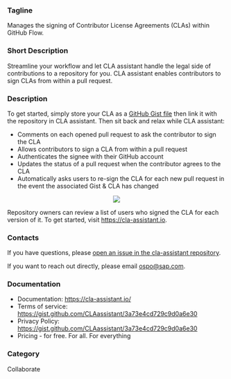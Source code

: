 <!--
SPDX-FileCopyrightText: 2022 SAP SE or an SAP affiliate company and CLA-assistant contributors

SPDX-License-Identifier: Apache-2.0
-->

### Tagline
Manages the signing of Contributor License Agreements (CLAs) within GitHub Flow.

### Short Description
Streamline your workflow and let CLA assistant handle the legal side of contributions to a repository for you. CLA assistant enables contributors to sign CLAs from within a pull request.

### Description
To get started, simply store your CLA as a [GitHub Gist file](https://gist.github.com/) then link it with the repository in CLA assistant. Then sit back and relax while CLA assistant:

- Comments on each opened pull request to ask the contributor to sign the CLA
- Allows contributors to sign a CLA from within a pull request
- Authenticates the signee with their GitHub account
- Updates the status of a pull request when the contributor agrees to the CLA
- Automatically asks users to re-sign the CLA for each new pull request in the event the associated Gist & CLA has changed

<p align="center">
<img src="https://raw.githubusercontent.com/cla-assistant/cla-assistant/main/src/client/assets/images/preview.gif" />
</p>

Repository owners can review a list of users who signed the CLA for each version of it. To get started, visit https://cla-assistant.io.

### Contacts
If you have questions, please [open an issue in the cla-assistant repository](https://github.com/cla-assistant/cla-assistant/issues/new).

If you want to reach out directly, please email [ospo@sap.com](mailto:ospo@sap.com).

### Documentation
- Documentation: https://cla-assistant.io/
- Terms of service: https://gist.github.com/CLAassistant/3a73e4cd729c9d0a6e30
- Privacy Policy: https://gist.github.com/CLAassistant/3a73e4cd729c9d0a6e30
- Pricing - for free. For all. For everything

### Category
Collaborate
